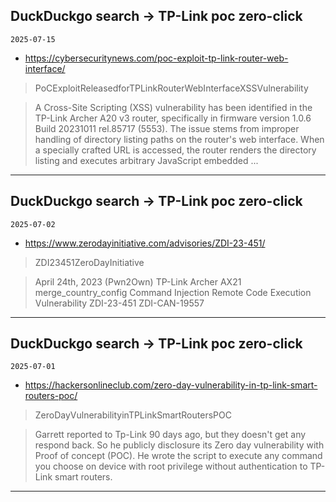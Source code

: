 ## DuckDuckgo search -> TP-Link poc zero-click
`2025-07-15`

* https://cybersecuritynews.com/poc-exploit-tp-link-router-web-interface/

<blockquote>
 PoCExploitReleasedforTPLinkRouterWebInterfaceXSSVulnerability
</blockquote>
<blockquote>
A Cross-Site Scripting (XSS) vulnerability has been identified in the TP-Link Archer A20 v3 router, specifically in firmware version 1.0.6 Build 20231011 rel.85717 (5553). The issue stems from improper handling of directory listing paths on the router's web interface. When a specially crafted URL is accessed, the router renders the directory listing and executes arbitrary JavaScript embedded ...
</blockquote>

---

## DuckDuckgo search -> TP-Link poc zero-click
`2025-07-02`

* https://www.zerodayinitiative.com/advisories/ZDI-23-451/

<blockquote>
 ZDI23451ZeroDayInitiative
</blockquote>
<blockquote>
April 24th, 2023 (Pwn2Own) TP-Link Archer AX21 merge_country_config Command Injection Remote Code Execution Vulnerability ZDI-23-451 ZDI-CAN-19557
</blockquote>

---

## DuckDuckgo search -> TP-Link poc zero-click
`2025-07-01`

* https://hackersonlineclub.com/zero-day-vulnerability-in-tp-link-smart-routers-poc/

<blockquote>
 ZeroDayVulnerabilityinTPLinkSmartRoutersPOC
</blockquote>
<blockquote>
Garrett reported to Tp-Link 90 days ago, but they doesn't get any respond back. So he publicly disclosure its Zero day vulnerability with Proof of concept (POC). He wrote the script to execute any command you choose on device with root privilege without authentication to TP-Link smart routers.
</blockquote>

---

